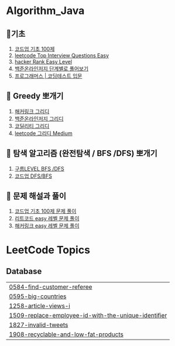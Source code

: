 # Algorithm_Java

## 🌊기초
1. [코드업 기초 100제](https://codeup.kr/problemsetsol.php?psid=23)
1. [leetcode Top Interview Questions Easy](https://leetcode.com/problem-list/top-interview-questions/?difficulty=EASY&page=1)
3. [hacker Rank Easy Level](https://www.hackerrank.com/domains/algorithms?filters%5Bdifficulty%5D%5B%5D=easy)
4. [백준온라인저지 단계별로 풀어보기](https://www.acmicpc.net/step)
5. [프로그래머스 | 코딩테스트 입문](https://school.programmers.co.kr/learn/challenges/beginner?order=recent)


## 🌊 Greedy 뽀개기
1. [해커링크 그리디](https://www.hackerrank.com/domains/algorithms?filters%5Bdifficulty%5D%5B%5D=easy&filters%5Bsubdomains%5D%5B%5D=greedy)
1. [백준온라인저지 그리디](https://www.acmicpc.net/problemset?search=greedy)
1. [코딜리티 그리디](https://app.codility.com/programmers/lessons/16-greedy_algorithms/)
1. [leetcode 그리디 Medium](https://leetcode.com/problemset/all/?difficulty=Medium&topicSlugs=greedy)


## 🌊 탐색 알고리즘 (완전탐색 / BFS /DFS) 뽀개기
1. [구름LEVEL BFS /DFS](https://level.goorm.io/l/official/algorithm/dfsBfs)
1. [코드업 DFS/BFS](https://codeup.kr/problemsetsol.php?psid=3)


## 🌊 문제 해설과 풀이
1. [코드업 기초 100제 문제 풀이](https://sowon-dev.github.io/tags/Codeup100/)
1. [리트코드 easy 레벨 문제 풀이](https://sowon-dev.github.io/tags/Leetcode/)
1. [해커링크 easy 레벨 문제 풀이](https://sowon-dev.github.io/tags/Hackerrank/)

<!---LeetCode Topics Start-->
# LeetCode Topics
## Database
|  |
| ------- |
| [0584-find-customer-referee](https://github.com/kim-soohyeon/Algorithm_Java/tree/master/0584-find-customer-referee) |
| [0595-big-countries](https://github.com/kim-soohyeon/Algorithm_Java/tree/master/0595-big-countries) |
| [1258-article-views-i](https://github.com/kim-soohyeon/Algorithm_Java/tree/master/1258-article-views-i) |
| [1509-replace-employee-id-with-the-unique-identifier](https://github.com/kim-soohyeon/Algorithm_Java/tree/master/1509-replace-employee-id-with-the-unique-identifier) |
| [1827-invalid-tweets](https://github.com/kim-soohyeon/Algorithm_Java/tree/master/1827-invalid-tweets) |
| [1908-recyclable-and-low-fat-products](https://github.com/kim-soohyeon/Algorithm_Java/tree/master/1908-recyclable-and-low-fat-products) |
<!---LeetCode Topics End-->
